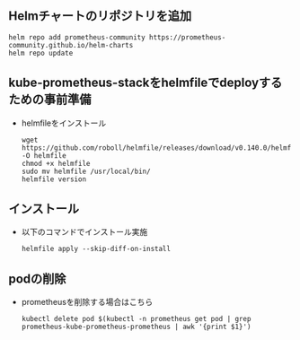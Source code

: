 ##  Helmチャートのリポジトリを追加<br>

    helm repo add prometheus-community https://prometheus-community.github.io/helm-charts
    helm repo update
    
##  kube-prometheus-stackをhelmfileでdeployするための事前準備<br>
+   helmfileをインストール

        wget https://github.com/roboll/helmfile/releases/download/v0.140.0/helmfile_linux_amd64 -O helmfile
        chmod +x helmfile
        sudo mv helmfile /usr/local/bin/
        helmfile version
            
##  インストール
+   以下のコマンドでインストール実施

        helmfile apply --skip-diff-on-install


## podの削除
+ prometheusを削除する場合はこちら

      kubectl delete pod $(kubectl -n prometheus get pod | grep prometheus-kube-prometheus-prometheus | awk '{print $1}')
